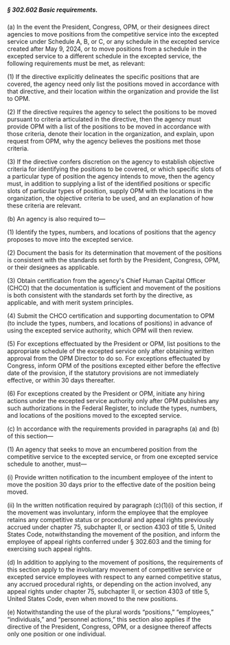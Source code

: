 ##### § 302.602 Basic requirements. #####

(a) In the event the President, Congress, OPM, or their designees direct agencies to move positions from the competitive service into the excepted service under Schedule A, B, or C, or any schedule in the excepted service created after May 9, 2024, or to move positions from a schedule in the excepted service to a different schedule in the excepted service, the following requirements must be met, as relevant:

(1) If the directive explicitly delineates the specific positions that are covered, the agency need only list the positions moved in accordance with that directive, and their location within the organization and provide the list to OPM.

(2) If the directive requires the agency to select the positions to be moved pursuant to criteria articulated in the directive, then the agency must provide OPM with a list of the positions to be moved in accordance with those criteria, denote their location in the organization, and explain, upon request from OPM, why the agency believes the positions met those criteria.

(3) If the directive confers discretion on the agency to establish objective criteria for identifying the positions to be covered, or which specific slots of a particular type of position the agency intends to move, then the agency must, in addition to supplying a list of the identified positions or specific slots of particular types of position, supply OPM with the locations in the organization, the objective criteria to be used, and an explanation of how these criteria are relevant.

(b) An agency is also required to—

(1) Identify the types, numbers, and locations of positions that the agency proposes to move into the excepted service.

(2) Document the basis for its determination that movement of the positions is consistent with the standards set forth by the President, Congress, OPM, or their designees as applicable.

(3) Obtain certification from the agency's Chief Human Capital Officer (CHCO) that the documentation is sufficient and movement of the positions is both consistent with the standards set forth by the directive, as applicable, and with merit system principles.

(4) Submit the CHCO certification and supporting documentation to OPM (to include the types, numbers, and locations of positions) in advance of using the excepted service authority, which OPM will then review.

(5) For exceptions effectuated by the President or OPM, list positions to the appropriate schedule of the excepted service only after obtaining written approval from the OPM Director to do so. For exceptions effectuated by Congress, inform OPM of the positions excepted either before the effective date of the provision, if the statutory provisions are not immediately effective, or within 30 days thereafter.

(6) For exceptions created by the President or OPM, initiate any hiring actions under the excepted service authority only after OPM publishes any such authorizations in the Federal Register, to include the types, numbers, and locations of the positions moved to the excepted service.

(c) In accordance with the requirements provided in paragraphs (a) and (b) of this section—

(1) An agency that seeks to move an encumbered position from the competitive service to the excepted service, or from one excepted service schedule to another, must—

(i) Provide written notification to the incumbent employee of the intent to move the position 30 days prior to the effective date of the position being moved.

(ii) In the written notification required by paragraph (c)(1)(i) of this section, if the movement was involuntary, inform the employee that the employee retains any competitive status or procedural and appeal rights previously accrued under chapter 75, subchapter II, or section 4303 of title 5, United States Code, notwithstanding the movement of the position, and inform the employee of appeal rights conferred under § 302.603 and the timing for exercising such appeal rights.

(d) In addition to applying to the movement of positions, the requirements of this section apply to the involuntary movement of competitive service or excepted service employees with respect to any earned competitive status, any accrued procedural rights, or depending on the action involved, any appeal rights under chapter 75, subchapter II, or section 4303 of title 5, United States Code, even when moved to the new positions.

(e) Notwithstanding the use of the plural words “positions,” “employees,” “individuals,” and “personnel actions,” this section also applies if the directive of the President, Congress, OPM, or a designee thereof affects only one position or one individual.